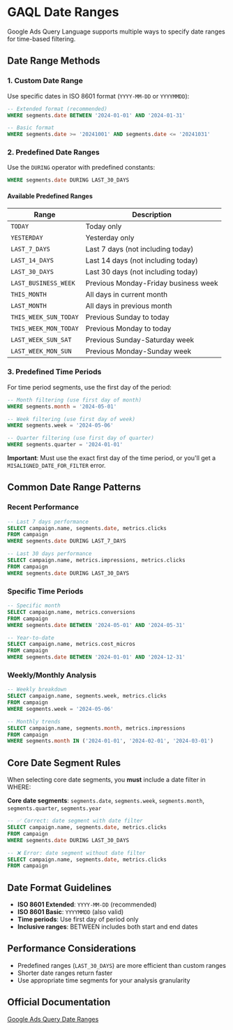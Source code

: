 # GAQL Date Ranges

Google Ads Query Language supports multiple ways to specify date ranges for time-based filtering.

## Date Range Methods

### 1. Custom Date Range

Use specific dates in ISO 8601 format (`YYYY-MM-DD` or `YYYYMMDD`):

```sql
-- Extended format (recommended)
WHERE segments.date BETWEEN '2024-01-01' AND '2024-01-31'

-- Basic format
WHERE segments.date >= '20241001' AND segments.date <= '20241031'
```

### 2. Predefined Date Ranges

Use the `DURING` operator with predefined constants:

```sql
WHERE segments.date DURING LAST_30_DAYS
```

#### Available Predefined Ranges

| Range | Description |
|-------|-------------|
| `TODAY` | Today only |
| `YESTERDAY` | Yesterday only |
| `LAST_7_DAYS` | Last 7 days (not including today) |
| `LAST_14_DAYS` | Last 14 days (not including today) |
| `LAST_30_DAYS` | Last 30 days (not including today) |
| `LAST_BUSINESS_WEEK` | Previous Monday-Friday business week |
| `THIS_MONTH` | All days in current month |
| `LAST_MONTH` | All days in previous month |
| `THIS_WEEK_SUN_TODAY` | Previous Sunday to today |
| `THIS_WEEK_MON_TODAY` | Previous Monday to today |
| `LAST_WEEK_SUN_SAT` | Previous Sunday-Saturday week |
| `LAST_WEEK_MON_SUN` | Previous Monday-Sunday week |

### 3. Predefined Time Periods

For time period segments, use the first day of the period:

```sql
-- Month filtering (use first day of month)
WHERE segments.month = '2024-05-01'

-- Week filtering (use first day of week)  
WHERE segments.week = '2024-05-06'

-- Quarter filtering (use first day of quarter)
WHERE segments.quarter = '2024-01-01'
```

**Important**: Must use the exact first day of the time period, or you'll get a `MISALIGNED_DATE_FOR_FILTER` error.

## Common Date Range Patterns

### Recent Performance
```sql
-- Last 7 days performance
SELECT campaign.name, segments.date, metrics.clicks
FROM campaign 
WHERE segments.date DURING LAST_7_DAYS

-- Last 30 days performance  
SELECT campaign.name, metrics.impressions, metrics.clicks
FROM campaign
WHERE segments.date DURING LAST_30_DAYS
```

### Specific Time Periods
```sql
-- Specific month
SELECT campaign.name, metrics.conversions
FROM campaign
WHERE segments.date BETWEEN '2024-05-01' AND '2024-05-31'

-- Year-to-date  
SELECT campaign.name, metrics.cost_micros
FROM campaign
WHERE segments.date BETWEEN '2024-01-01' AND '2024-12-31'
```

### Weekly/Monthly Analysis
```sql
-- Weekly breakdown
SELECT campaign.name, segments.week, metrics.clicks
FROM campaign
WHERE segments.week = '2024-05-06'

-- Monthly trends
SELECT campaign.name, segments.month, metrics.impressions  
FROM campaign
WHERE segments.month IN ('2024-01-01', '2024-02-01', '2024-03-01')
```

## Core Date Segment Rules

When selecting core date segments, you **must** include a date filter in WHERE:

**Core date segments**: `segments.date`, `segments.week`, `segments.month`, `segments.quarter`, `segments.year`

```sql
-- ✅ Correct: date segment with date filter
SELECT campaign.name, segments.date, metrics.clicks
FROM campaign  
WHERE segments.date DURING LAST_30_DAYS

-- ❌ Error: date segment without date filter
SELECT campaign.name, segments.date, metrics.clicks
FROM campaign
```

## Date Format Guidelines

- **ISO 8601 Extended**: `YYYY-MM-DD` (recommended)
- **ISO 8601 Basic**: `YYYYMMDD` (also valid)
- **Time periods**: Use first day of period only
- **Inclusive ranges**: BETWEEN includes both start and end dates

## Performance Considerations

- Predefined ranges (`LAST_30_DAYS`) are more efficient than custom ranges
- Shorter date ranges return faster
- Use appropriate time segments for your analysis granularity

## Official Documentation

[Google Ads Query Date Ranges](https://developers.google.com/google-ads/api/docs/query/date-ranges)